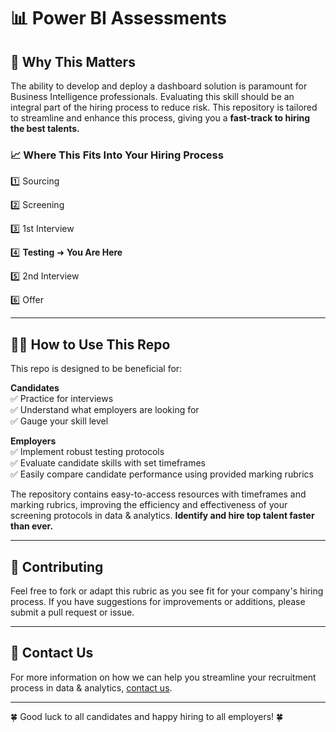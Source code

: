 # 📊 Power BI Assessments

## 🎯 Why This Matters

The ability to develop and deploy a dashboard solution is paramount for Business Intelligence professionals. Evaluating this skill should be an integral part of the hiring process to reduce risk. This repository is tailored to streamline and enhance this process, giving you a **fast-track to hiring the best talents.**

### 📈 Where This Fits Into Your Hiring Process

 1️⃣ Sourcing  

 2️⃣ Screening  

 3️⃣ 1st Interview  

 4️⃣ **Testing** ➜ **You Are Here**  

 5️⃣ 2nd Interview 

 6️⃣ Offer 

---

## 👨‍🏫 How to Use This Repo

This repo is designed to be beneficial for:

**Candidates**  
✅ Practice for interviews  
✅ Understand what employers are looking for  
✅ Gauge your skill level  

**Employers**  
✅ Implement robust testing protocols  
✅ Evaluate candidate skills with set timeframes  
✅ Easily compare candidate performance using provided marking rubrics  

The repository contains easy-to-access resources with timeframes and marking rubrics, improving the efficiency and effectiveness of your screening protocols in data & analytics. **Identify and hire top talent faster than ever.**

---

## 🤝 Contributing

Feel free to fork or adapt this rubric as you see fit for your company's hiring process. If you have suggestions for improvements or additions, please submit a pull request or issue.

---

## 📧 Contact Us

For more information on how we can help you streamline your recruitment process in data & analytics, [contact us](https://www.analyticsrecruitment.com.au/employers).

---

🍀 Good luck to all candidates and happy hiring to all employers! 🍀


